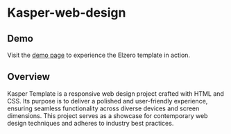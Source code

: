 # Kasper-web-design
## Demo
Visit the [demo page](https://mohammadfarwan.github.io/kasper-web-design) to experience the Elzero template in action.

## Overview
Kasper Template is a responsive web design project crafted with HTML and CSS. Its purpose is to deliver a polished and user-friendly experience, ensuring seamless functionality across diverse devices and screen dimensions. This project serves as a showcase for contemporary web design techniques and adheres to industry best practices.
